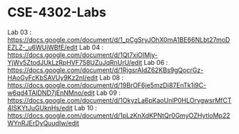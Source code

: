 # CSE-4302-Labs

Lab 03 : https://docs.google.com/document/d/1_pCgSryJOhX0mA1BE66NLbt27moDEZLZ-_u6WUiWBfE/edit
Lab 04 : https://docs.google.com/document/d/1Qt7xiOIMjy-YjWv5ZtodJUkLzRpHVF758UZuJqRnUrU/edit
Lab 06 : https://docs.google.com/document/d/1RjgsrAIdZ62KBs9gQocrGz-HAoGyFcKbSAVUy9Kz2nI/edit
Lab 08 : https://docs.google.com/document/d/19BrOF6je5mzDi87EnTk1i9C-w6qd4TAlDND7jEnNMno/edit
Lab 09 : https://docs.google.com/document/d/1OkyzLa6pKaoUnlP0HLOrygwsrMfCT4ISKYtJuGUknHs/edit
Lab 10 : https://docs.google.com/document/d/1pLzKnXdKPNtQr0GmyOZHytloMp22WYnRJErDyQuudIw/edit

